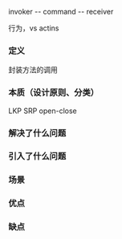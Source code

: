   invoker -- command -- receiver
  

  行为，vs actins
  
### 定义

  封装方法的调用

### 本质（设计原则、分类）

  LKP
  SRP
  open-close

### 解决了什么问题

  

### 引入了什么问题

### 场景

### 优点

### 缺点

  
